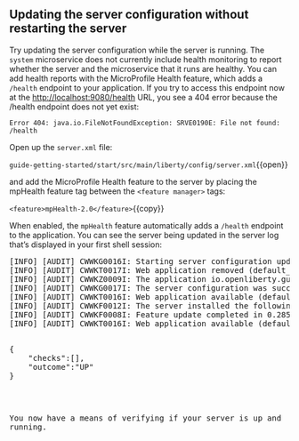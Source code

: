 ## Updating the server configuration without restarting the server
Try updating the server configuration while the server is running. The `system` microservice does not currently include health monitoring to report whether the server and the microservice that it runs are healthy. You can add health reports with the MicroProfile Health feature, which adds a `/health` endpoint to your application. If you try to access this endpoint now at the  <a href="https://[[HOST_SUBDOMAIN]]-9080-[[KATACODA_HOST]].environments.katacoda.com/health"> http://localhost:9080/health</a> URL, you see a 404 error because the /health endpoint does not yet exist:

`Error 404: java.io.FileNotFoundException: SRVE0190E: File not found: /health`

Open up the `server.xml` file:

`guide-getting-started/start/src/main/liberty/config/server.xml`{{open}}

and add the MicroProfile Health feature to the server by placing the mpHealth feature tag between the `<feature manager>` tags:

`<feature>mpHealth-2.0</feature>`{{copy}}

When enabled, the `mpHealth` feature automatically adds a `/health` endpoint to the application. You can see the server being updated in the server log that’s displayed in your first shell session:


<pre>
[INFO] [AUDIT] CWWKG0016I: Starting server configuration update.
[INFO] [AUDIT] CWWKT0017I: Web application removed (default_host): http://foo:9080/
[INFO] [AUDIT] CWWKZ0009I: The application io.openliberty.guides.getting-started has stopped successfully.
[INFO] [AUDIT] CWWKG0017I: The server configuration was successfully updated in 0.284 seconds.
[INFO] [AUDIT] CWWKT0016I: Web application available (default_host): http://foo:9080/health/
[INFO] [AUDIT] CWWKF0012I: The server installed the following features: [mpHealth-1.0].
[INFO] [AUDIT] CWWKF0008I: Feature update completed in 0.285 seconds.
[INFO] [AUDIT] CWWKT0016I: Web application available (default_host): http://foo:9080/

<pre>
{
    "checks":[],
    "outcome":"UP"
}
</pre>

You now have a means of verifying if your server is up and running.
